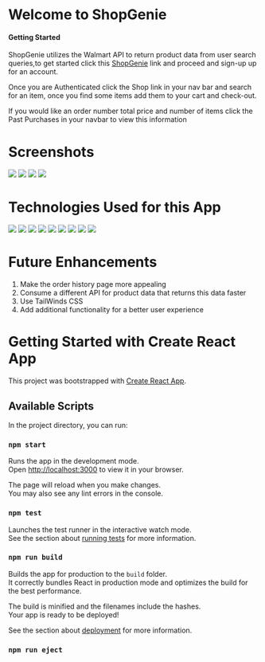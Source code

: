 <h1>Welcome to ShopGenie</h1>
<h4>Getting Started</h4>

ShopGenie utilizes the Walmart API to return product data from user search queries,to get started click this [ShopGenie](https://shopgenie.herokuapp.com/) link and proceed and sign-up up for an account.

<p>Once you are Authenticated click the Shop link in your nav bar and search for an item, once you find some items add them to your cart and check-out.</p>
<p>If you would like an order number total price and number of items click the Past Purchases in your navbar to view this information</p>

# Screenshots
<img src="https://i.imgur.com/r5J8AML.png">
<img src="https://i.imgur.com/XdvGTIG.png">
<img src="https://i.imgur.com/ye7J866.png">
<img src="https://i.imgur.com/vPAGoX5.png">

# Technologies Used for this App
<img src="https://img.shields.io/badge/HTML-239120?style=for-the-badge&logo=html5&logoColor=white">
<img src="https://img.shields.io/badge/CSS-239120?&style=for-the-badge&logo=css3&logoColor=white">
<img src="https://img.shields.io/badge/Heroku-430098?style=for-the-badge&logo=heroku&logoColor=white">
<img src="https://img.shields.io/badge/-VS_Code-05122A?style=flat&logo=visualstudio">
<img src="https://img.shields.io/badge/Node.js-43853D?style=for-the-badge&logo=node.js&logoColor=white">
<img src="https://img.shields.io/badge/Express.js-404D59?style=for-the-badge">
<img src="https://img.shields.io/badge/MongoDB-4EA94B?style=for-the-badge&logo=mongodb&logoColor=white">
<img src="https://img.shields.io/badge/JavaScript-F7DF1E?style=for-the-badge&logo=javascript&logoColor=black">
<img src="https://img.shields.io/badge/React-20232A?style=for-the-badge&logo=react&logoColor=61DAFB">

# Future Enhancements 
<ol>
<li>Make the order history page more appealing</li>
<li>Consume a different API for product data that returns this data faster</li>
<li>Use TailWinds CSS </li>
<li>Add additional functionality for a better user experience</li>
</ol>


# Getting Started with Create React App

This project was bootstrapped with [Create React App](https://github.com/facebook/create-react-app).

## Available Scripts

In the project directory, you can run:

### `npm start`

Runs the app in the development mode.\
Open [http://localhost:3000](http://localhost:3000) to view it in your browser.

The page will reload when you make changes.\
You may also see any lint errors in the console.

### `npm test`

Launches the test runner in the interactive watch mode.\
See the section about [running tests](https://facebook.github.io/create-react-app/docs/running-tests) for more information.

### `npm run build`

Builds the app for production to the `build` folder.\
It correctly bundles React in production mode and optimizes the build for the best performance.

The build is minified and the filenames include the hashes.\
Your app is ready to be deployed!

See the section about [deployment](https://facebook.github.io/create-react-app/docs/deployment) for more information.

### `npm run eject`
